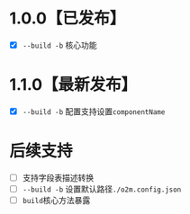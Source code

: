 # 1.0.0【已发布】
- [x] `--build -b` 核心功能

# 1.1.0【最新发布】
- [x] `--build -b` 配置支持设置`componentName`

# 后续支持
- [ ] 支持字段表描述转换
- [ ] `--build -b` 设置默认路径`./o2m.config.json`
- [ ] `build`核心方法暴露